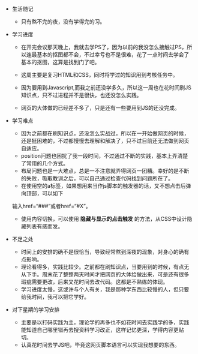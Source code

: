 + 生活随记

  *  只有熬不完的夜，没有学得完的习。

+ 学习进度 

  *  在开完会议那天晚上，我就去学PS了，因为以前的我没怎么接触过PS，所以连最基本的抠图都不会，不过幸亏也不是很难，花了一点时间去学会了基本的抠图，这算是找到门了吧。

  *  这周主要是复习HTML和CSS，同时将学过的知识用到考核任务中。
  * 因为要用到Javascript,而我之前还没学多久，所以这一周也在花时间刷JS知识点，只不过进程并不是很快，也还没怎么实践。
  * 网页的大体做的已经差不多了，只是还有一些要用到JS的还没完成。

+ 学习难点

  *  因为之前都在刷知识点，还没怎么实战过，所以在一开始做网页的时候，还是挺困难的，不过都慢慢去理解和解决了，只不过目前还无法做到网页自适应。
  *  position问题也困扰了我一段时间，不过通过不断的实践，基本上弄清楚了常用的几个方式。
  *  布局问题也是一大难点，总是一不注意就弄得网页一团糟。幸好的是不断的失败，吸取教训之后，可以自己通过检查代码找到问题所在了。
  *  在使用空的a标签，如果想用来当作js脚本的触发器的话，又不想点击后弹向顶部，可以如下

  输入href=“###”或者href=“#X”。

  * 使用内容切换，可以使用  **隐藏与显示的点击触发** 的方法，从CSS中设计隐藏列表有感而发。

+ 不足之处

  * 时间上的安排的确不是很恰当，导致经常熬到深夜的现象，对身心的确有点影响。
  * 理论看得多，实践比较少。之前都在刷知识点，当要用到的时候，有点无从下手。周末花了整整两天时间才把网页的大体给做出来，可是还有很多瑕疵需要更改，后来又花时间去改代码。这都是不熟练的体现。
  * 学习进度太慢，这或许与个人有关，我是那种学东西比较慢的人，但只要给我时间，我可以把它学好。

+ 对下星期的学习安排

  * 主要是以打码实践为主，理论学的再多也不如花时间去实践学的多，实践能知道自己哪里错再去搜资料学习改正，这样记忆更深，学得内容更贴切。
  * 认真花时间去学JS吧，毕竟这网页脚本语言可以实现我想要的东西。